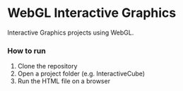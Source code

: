 # WebGL Interactive Graphics
Interactive Graphics projects using WebGL.

### How to run
1. Clone the repository
2. Open a project folder (e.g. InteractiveCube)
3. Run the HTML file on a browser
